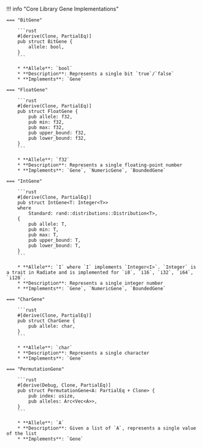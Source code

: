 
!!! info "Core Library Gene Implementations"

    === "BitGene"

        ```rust
        #[derive(Clone, PartialEq)]
        pub struct BitGene {
            allele: bool,
        }
        ```

        * **Allele**: `bool`
        * **Description**: Represents a single bit `true`/`false`
        * **Implements**: `Gene`

    === "FloatGene"

        ```rust
        #[derive(Clone, PartialEq)]
        pub struct FloatGene {
            pub allele: f32,
            pub min: f32,
            pub max: f32,
            pub upper_bound: f32,
            pub lower_bound: f32,
        }
        ```

        * **Allele**: `f32`
        * **Description**: Represents a single floating-point number
        * **Implements**: `Gene`, `NumericGene`, `BoundedGene`

    === "IntGene"

        ```rust
        #[derive(Clone, PartialEq)]
        pub struct IntGene<T: Integer<T>>
        where
            Standard: rand::distributions::Distribution<T>,
        {
            pub allele: T,
            pub min: T,
            pub max: T,
            pub upper_bound: T,
            pub lower_bound: T,
        }
        ```

        * **Allele**: `I` where `I` implements `Integer<I>`. `Integer` is a trait in Radiate and is implemented for `i8`, `i16`, `i32`, `i64`, `i128`.
        * **Description**: Represents a single integer number
        * **Implements**: `Gene`, `NumericGene`, `BoundedGene`

    === "CharGene"

        ```rust
        #[derive(Clone, PartialEq)]
        pub struct CharGene {
            pub allele: char,
        }
        ```

        * **Allele**: `char`
        * **Description**: Represents a single character
        * **Implements**: `Gene`

    === "PermutationGene"

        ```rust
        #[derive(Debug, Clone, PartialEq)]
        pub struct PermutationGene<A: PartialEq + Clone> {
            pub index: usize,
            pub alleles: Arc<Vec<A>>,
        }
        ```

        * **Allele**: `A`
        * **Description**: Given a list of `A`, represents a single value of the list
        * **Implements**: `Gene`